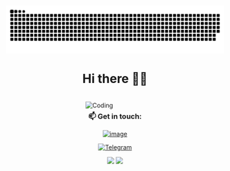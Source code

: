 [I believe in center aligned 🤲]: #

<div align="center">
  
[this is for the picture]: #	
<div id="header">
<p align="center">
  <img  src="https://raw.githubusercontent.com/Elanza-48/Elanza-48/main/resources/img/github-contribution-grid-snake.svg"
    alt="example" />
</p>
</div>

<h1>Hi there 👋🎉<br>
</h1><br>
</div>

<div>
<img align="right" alt="Coding" width="320" src="https://cdn.dribbble.com/users/1277312/screenshots/14733298/media/39b1045e593737587dd60e42c8422d1f.gif" >
</div>


<h3 align="center">📫 Get in touch:</h3>
<div align="center">

[![image](https://img.shields.io/badge/Gmail-D14836?style=for-the-badge&logo=gmail&logoColor=white)](mailto:jelasswot@gmail.com)<br>

[![Telegram](https://img.shields.io/badge/-telegram-blue?color=white&logo=telegram&logoColor=blue)](https://www.t.me/legenda_va)


<p align= "center">
  <img height= "150" src="https://github-readme-stats.vercel.app/api?username=waldemarX&theme=react&show_icons=true&include_all_commits=true" />
  <img height= "150" src="https://github-readme-stats.vercel.app/api/top-langs/?username=waldemarX&theme=react&layout=compact" />
</p>
